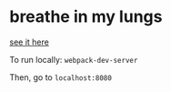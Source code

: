 # breathe in my lungs

[see it here](https://sknop8.github.io/lungs/)

To run locally: `webpack-dev-server`

Then, go to `localhost:8080`





